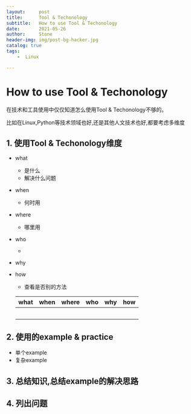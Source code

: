 ```yaml
---
layout:     post
title:      Tool & Techonology
subtitle:   How to use Tool & Techonology
date:       2021-05-26
author:     Stone
header-img: img/post-bg-hacker.jpg
catalog: true
tags:
    -  Linux

---
```


# How to use Tool & Techonology

在技术和工具使用中仅仅知道怎么使用Tool & Techonology不够的。

比如在Linux,Python等技术领域也好,还是其他人文技术也好,都要考虑多维度

## 1. 使用Tool & Techonology维度

* what

  * 是什么
  * 解决什么问题

* when

  * 何时用

* where

  * 哪里用

* who

  * 

* why

* how

  * 查看是否别的方法

  | what | when | where | who  | why  | how  |
  | ---- | ---- | ----- | ---- | ---- | ---- |
  |      |      |       |      |      |      |
  |      |      |       |      |      |      |
  |      |      |       |      |      |      |
  |      |      |       |      |      |      |
  |      |      |       |      |      |      |

  

## 2. 使用的example & practice

* 单个example
* 复杂example



## 3. 总结知识,总结example的解决思路

## 4. 列出问题

